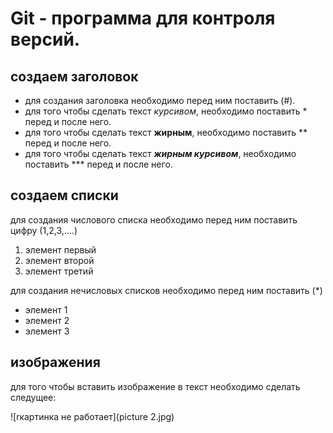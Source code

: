 # Git - программа для контроля версий.

## создаем заголовок
* для создания заголовка необходимо перед ним поставить (#).
* для того чтобы сделать текст *курсивом*, необходимо поставить * перед и после него.
* для того чтобы сделать текст **жирным**, необходимо поставить ** перед и после него.
* для того чтобы сделать текст ***жирным курсивом***, необходимо поставить *** перед и после него.

## создаем списки
для создания числового списка необходимо перед ним поставить цифру (1,2,3,....)

1. элемент первый
2. элемент второй
3. элемент третий

для создания нечисловых списков необходимо перед ним поставить (*)

* элемент 1
* элемент 2
* элемент 3 

## изображения
для того чтобы вставить изображение в текст необходимо сделать следущее:

![rкартинка не работает](picture 2.jpg)
